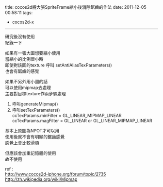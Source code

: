 title: cocos2d將大張SpriteFrame縮小後消除鋸齒的作法
date: 2011-12-05 00:58:11
tags:
- cocos2d-x
---

研究後沒有使用  
紀錄一下  

如果有一張大圖想要縮小使用  
當縮小的比例很小時  
即使對該圖的texture 呼叫 setAntiAliasTexParameters()  
也會有鋸齒的感覺  

如果不另外用小圖的話  
可以使用mipmap去處理  
主要對目標texture作兩步驟處理  

1. 呼叫generateMipmap()
2. 呼叫setTexParameters()  
ccTexParams.minFilter = GL_LINEAR_MIPMAP_LINEAR  
ccTexParams.magFilter = GL_LINEAR or GL_LINEAR_MIPMAP_LINEAR  

基本上原圖為NPOT才可以用  
使用後就不會有明顯的鋸齒感覺   
感覺上會比較滑順  

但應該會加重記憶體的使用  
故不使用  

ref :  
http://www.cocos2d-iphone.org/forum/topic/2735  
http://zh.wikipedia.org/wiki/Mipmap